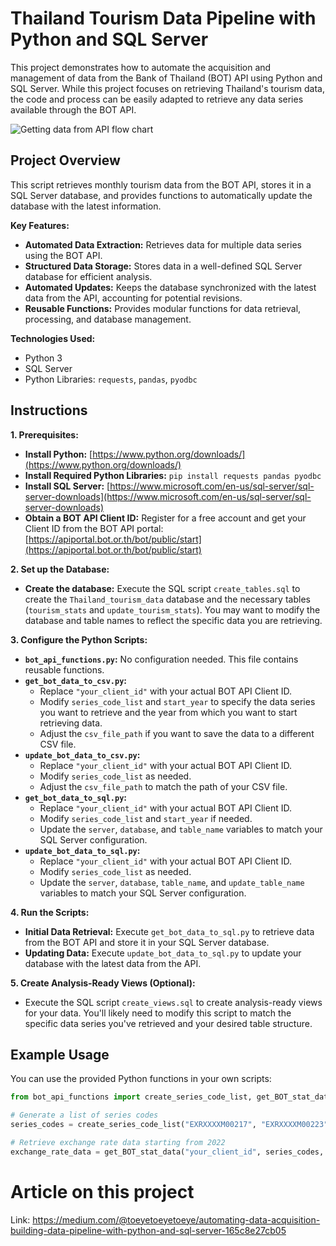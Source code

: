 # Thailand Tourism Data Pipeline with Python and SQL Server

This project demonstrates how to automate the acquisition and management of data from the Bank of Thailand (BOT) API using Python and SQL Server. While this project focuses on retrieving Thailand's tourism data, the code and process can be easily adapted to retrieve any data series available through the BOT API.

![Getting data from API flow chart](https://github.com/user-attachments/assets/16ee4a38-cd31-407e-9b0d-d4f90dd9e682)

## Project Overview

This script retrieves monthly tourism data from the BOT API, stores it in a SQL Server database, and provides functions to automatically update the database with the latest information.  

**Key Features:**

* **Automated Data Extraction:**  Retrieves data for multiple data series using the BOT API.
* **Structured Data Storage:**  Stores data in a well-defined SQL Server database for efficient analysis. 
* **Automated Updates:**  Keeps the database synchronized with the latest data from the API, accounting for potential revisions.
* **Reusable Functions:**  Provides modular functions for data retrieval, processing, and database management. 

**Technologies Used:**

* Python 3
* SQL Server
* Python Libraries: `requests`, `pandas`, `pyodbc` 

## Instructions

**1. Prerequisites:**

* **Install Python:**  [https://www.python.org/downloads/](https://www.python.org/downloads/)
* **Install Required Python Libraries:** `pip install requests pandas pyodbc`
* **Install SQL Server:** [https://www.microsoft.com/en-us/sql-server/sql-server-downloads](https://www.microsoft.com/en-us/sql-server/sql-server-downloads)
* **Obtain a BOT API Client ID:** Register for a free account and get your Client ID from the BOT API portal: [https://apiportal.bot.or.th/bot/public/start](https://apiportal.bot.or.th/bot/public/start)

**2.  Set up the Database:**

* **Create the database:** Execute the SQL script `create_tables.sql` to create the `Thailand_tourism_data` database and the necessary tables (`tourism_stats` and `update_tourism_stats`). You may want to modify the database and table names to reflect the specific data you are retrieving. 

**3.  Configure the Python Scripts:**

*  **`bot_api_functions.py`:**  No configuration needed. This file contains reusable functions.
*  **`get_bot_data_to_csv.py`:**  
    * Replace `"your_client_id"` with your actual BOT API Client ID.
    * Modify `series_code_list` and `start_year` to specify the data series you want to retrieve and the year from which you want to start retrieving data.
    *  Adjust the `csv_file_path` if you want to save the data to a different CSV file. 
* **`update_bot_data_to_csv.py`:**
    *  Replace `"your_client_id"` with your actual BOT API Client ID.
    *  Modify `series_code_list` as needed.
    *  Adjust the `csv_file_path` to match the path of your CSV file.
* **`get_bot_data_to_sql.py`:**
    * Replace `"your_client_id"` with your actual BOT API Client ID.
    *  Modify `series_code_list` and `start_year` if needed. 
    *  Update the `server`, `database`, and `table_name` variables to match your SQL Server configuration. 
* **`update_bot_data_to_sql.py`:**
    *  Replace `"your_client_id"` with your actual BOT API Client ID. 
    *  Modify `series_code_list` as needed.
    *  Update the `server`, `database`, `table_name`, and `update_table_name` variables to match your SQL Server configuration. 

**4. Run the Scripts:**

* **Initial Data Retrieval:** Execute `get_bot_data_to_sql.py` to retrieve data from the BOT API and store it in your SQL Server database. 
* **Updating Data:** Execute `update_bot_data_to_sql.py` to update your database with the latest data from the API. 

**5. Create Analysis-Ready Views (Optional):** 

* Execute the SQL script `create_views.sql` to create analysis-ready views for your data. You'll likely need to modify this script to match the specific data series you've retrieved and your desired table structure. 

## Example Usage

You can use the provided Python functions in your own scripts:

```python
from bot_api_functions import create_series_code_list, get_BOT_stat_data

# Generate a list of series codes
series_codes = create_series_code_list("EXRXXXXM00217", "EXRXXXXM00223")  # Example for exchange rates

# Retrieve exchange rate data starting from 2022
exchange_rate_data = get_BOT_stat_data("your_client_id", series_codes, 2022)
```

# Article on this project
Link: https://medium.com/@toeyetoeyetoeye/automating-data-acquisition-building-data-pipeline-with-python-and-sql-server-165c8e27cb05
